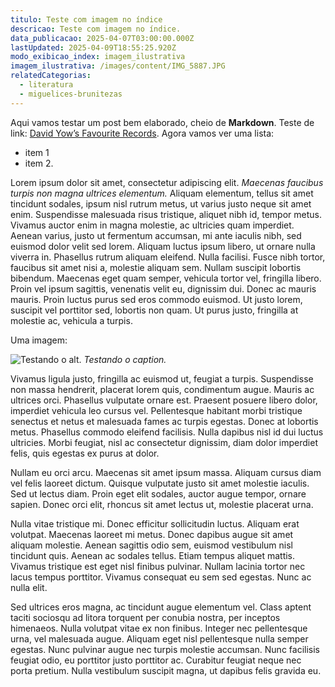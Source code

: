 ```yaml
---
titulo: Teste com imagem no índice
descricao: Teste com imagem no índice.
data_publicacao: 2025-04-07T03:00:00.000Z
lastUpdated: 2025-04-09T18:55:25.920Z
modo_exibicao_index: imagem_ilustrativa
imagem_ilustrativa: /images/content/IMG_5887.JPG
relatedCategorias:
  - literatura
  - miguelices-brunitezas
---
```


Aqui vamos testar um post bem elaborado, cheio de **Markdown**. Teste de link: [David Yow’s Favourite Records](https://thequietus.com/interviews/bakers-dozen/music-horrible-david-yows-favourite-records/). Agora vamos ver uma lista:

* item 1
* item 2.

Lorem ipsum dolor sit amet, consectetur adipiscing elit. *Maecenas faucibus turpis non magna ultrices elementum.* Aliquam elementum, tellus sit amet tincidunt sodales, ipsum nisl rutrum metus, ut varius justo neque sit amet enim. Suspendisse malesuada risus tristique, aliquet nibh id, tempor metus. Vivamus auctor enim in magna molestie, ac ultricies quam imperdiet. Aenean varius, justo ut fermentum accumsan, mi ante iaculis nibh, sed euismod dolor velit sed lorem. Aliquam luctus ipsum libero, ut ornare nulla viverra in. Phasellus rutrum aliquam eleifend. Nulla facilisi. Fusce nibh tortor, faucibus sit amet nisi a, molestie aliquam sem. Nullam suscipit lobortis bibendum. Maecenas eget quam semper, vehicula tortor vel, fringilla libero. Proin vel ipsum sagittis, venenatis velit eu, dignissim dui. Donec ac mauris mauris. Proin luctus purus sed eros commodo euismod. Ut justo lorem, suscipit vel porttitor sed, lobortis non quam. Ut purus justo, fringilla at molestie ac, vehicula a turpis.

Uma imagem:

![Testando o alt.](/images/content/Morro-das-Pedras.jpg "Testando o title.")
*Testando o caption.*

Vivamus ligula justo, fringilla ac euismod ut, feugiat a turpis. Suspendisse non massa hendrerit, placerat lorem quis, condimentum augue. Mauris ac ultrices orci. Phasellus vulputate ornare est. Praesent posuere libero dolor, imperdiet vehicula leo cursus vel. Pellentesque habitant morbi tristique senectus et netus et malesuada fames ac turpis egestas. Donec at lobortis metus. Phasellus commodo eleifend facilisis. Nulla dapibus nisl id dui luctus ultricies. Morbi feugiat, nisl ac consectetur dignissim, diam dolor imperdiet felis, quis egestas ex purus at dolor.

Nullam eu orci arcu. Maecenas sit amet ipsum massa. Aliquam cursus diam vel felis laoreet dictum. Quisque vulputate justo sit amet molestie iaculis. Sed ut lectus diam. Proin eget elit sodales, auctor augue tempor, ornare sapien. Donec orci elit, rhoncus sit amet lectus ut, molestie placerat urna.

Nulla vitae tristique mi. Donec efficitur sollicitudin luctus. Aliquam erat volutpat. Maecenas laoreet mi metus. Donec dapibus augue sit amet aliquam molestie. Aenean sagittis odio sem, euismod vestibulum nisl tincidunt quis. Aenean ac sodales tellus. Etiam tempus aliquet mattis. Vivamus tristique est eget nisl finibus pulvinar. Nullam lacinia tortor nec lacus tempus porttitor. Vivamus consequat eu sem sed egestas. Nunc ac nulla elit.

Sed ultrices eros magna, ac tincidunt augue elementum vel. Class aptent taciti sociosqu ad litora torquent per conubia nostra, per inceptos himenaeos. Nulla volutpat vitae ex non finibus. Integer nec pellentesque urna, vel malesuada augue. Aliquam eget nisl pellentesque nulla semper egestas. Nunc pulvinar augue nec turpis molestie accumsan. Nunc facilisis feugiat odio, eu porttitor justo porttitor ac. Curabitur feugiat neque nec porta pretium. Nulla vestibulum suscipit magna, ut dapibus felis gravida eu.
